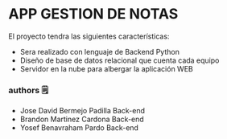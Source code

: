 # APP GESTION DE NOTAS

 El proyecto tendra las siguientes características:

- Sera realizado con lenguaje de Backend Python
- Diseño de base de datos relacional
que cuenta cada equipo
- Servidor en la nube para albergar la aplicación WEB

### authors 🗒
- Jose David Bermejo Padilla Back-end
- Brandon Martinez Cardona Back-end
- Yosef Benavraham Pardo Back-end
